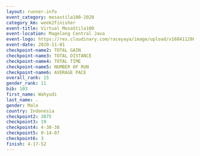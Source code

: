 ```yaml
--- 
layout: runner-info 
event_category: mesastila100-2020 
category_km: week2finisher 
event-title: Virtual MesaStila100  
event-location: Magelang Central Java 
event-logo: https://res.cloudinary.com/raceyaya/image/upload/v1604112863/3B3F7463-9336-4572-9F07-069DCA7D2527_ndaoxk.jpg 
event-date: 2020-11-01 
checkpoint-name2: TOTAL GAIN 
checkpoint-name3: TOTAL DISTANCE 
checkpoint-name4: TOTAL TIME 
checkpoint-name5: NUMBER OF RUN 
checkpoint-name6: AVERAGE PACE 
overall_rank: 15
gender_rank: 11
bib: 103
first_name: Wahyudi
last_name: .
gender: Male
country: Indonesia
checkpoint2: 3075
checkpoint3: 19
checkpoint4: 4-30-38
checkpoint5: 0-14-07
checkpoint6: 3
finish: 4-17-52
--- 
```

